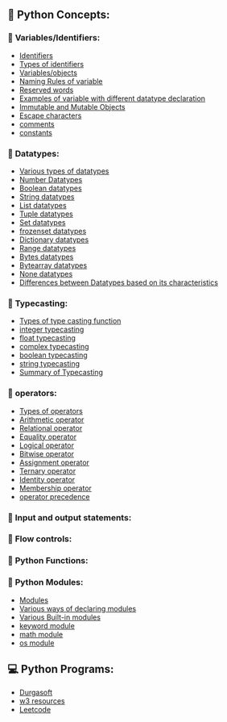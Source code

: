 ## 📌 Python Concepts:

### 🔶 **Variables/Identifiers:**

- [Identifiers](https://github.com/pknviki95/Python/tree/main/concepts/Variables/README.md/#Identifiers)
- [Types of identifiers](https://github.com/pknviki95/Python/tree/main/concepts/Variables/README.md/#Types-of-identifiers)
- [Variables/objects](https://github.com/pknviki95/Python/tree/main/concepts/Variables/README.md/#Variablesobjects)
- [Naming Rules of variable](https://github.com/pknviki95/Python/tree/main/concepts/Variables/README.md/#Naming-Rules-of-variable)
- [Reserved words](https://github.com/pknviki95/Python/blob/main/concepts/Variables/README.md#Reserved-words)
- [Examples of variable with different datatype declaration](https://github.com/pknviki95/Python/blob/main/concepts/Variables/README.md#Examples-of-variable-with-different-datatype-declaration)
- [Immutable and Mutable Objects](https://github.com/pknviki95/Python/blob/main/concepts/Variables/README.md#Immutable-and-Mutable-Objects)
- [Escape characters](https://github.com/pknviki95/Python/blob/main/concepts/Variables/README.md#Escape-characters)
- [comments](https://github.com/pknviki95/Python/blob/main/concepts/Variables/README.md#comments)
- [constants](https://github.com/pknviki95/Python/blob/main/concepts/Variables/README.md#constants)

### 🔶 **Datatypes:**

- [Various types of datatypes](https://github.com/pknviki95/Python/tree/main/concepts/Datatypes/README.md#Various-types-of-datatypes)
- [Number Datatypes](https://github.com/pknviki95/Python/tree/main/concepts/Datatypes/README.md#Number-datatypes)
- [Boolean datatypes](https://github.com/pknviki95/Python/blob/main/concepts/Datatypes/README.md#Boolean-Datatypes---bool())
- [String datatypes](https://github.com/pknviki95/Python/blob/main/concepts/Datatypes/README.md#String-Datatypes---str())
- [List datatypes](https://github.com/pknviki95/Python/blob/main/concepts/Datatypes/README.md#List-datatypes---list())
- [Tuple datatypes](https://github.com/pknviki95/Python/blob/main/concepts/Datatypes/README.md#Tuple-datatypes---tuple())
- [Set datatypes](https://github.com/pknviki95/Python/blob/main/concepts/Datatypes/README.md#set-datatypes---set())
- [frozenset datatypes](https://github.com/pknviki95/Python/blob/main/concepts/Datatypes/README.md#Frozenset-datatypes---frozenset())
- [Dictionary datatypes](https://github.com/pknviki95/Python/blob/main/concepts/Datatypes/README.md#Dictionary-datatypes---dict())
- [Range datatypes](https://github.com/pknviki95/Python/blob/main/concepts/Datatypes/README.md#Range-datatypes---range())
- [Bytes datatypes](https://github.com/pknviki95/Python/blob/main/concepts/Datatypes/README.md#Bytes-Datatypes---bytes())
- [Bytearray datatypes](https://github.com/pknviki95/Python/blob/main/concepts/Datatypes/README.md#ByteArray-Datatypes---bytearray())
- [None datatypes](https://github.com/pknviki95/Python/blob/main/concepts/Datatypes/README.md#None-datatypes---None)
- [Differences between Datatypes based on its characteristics](https://github.com/pknviki95/Python/tree/main/concepts/Datatypes/README.md#Differences-between-Datatypes-based-on-its-characteristics)

### 🔶 **Typecasting:**

- [Types of type casting function](https://github.com/pknviki95/Python/tree/main/concepts/Typecasting/README.md#Types-of-type-casting-function)
- [integer typecasting](https://github.com/pknviki95/Python/tree/main/concepts/Typecasting/README.md#integer-typecasting)
- [float typecasting](https://github.com/pknviki95/Python/tree/main/concepts/Typecasting/README.md#float-typecasting)
- [complex typecasting](https://github.com/pknviki95/Python/tree/main/concepts/Typecasting/README.md#complex-typecasting)
- [boolean typecasting](https://github.com/pknviki95/Python/tree/main/concepts/Typecasting/README.md#boolean-typecasting)
- [string typecasting](https://github.com/pknviki95/Python/tree/main/concepts/Typecasting#string-typecasting)
- [Summary of Typecasting](https://github.com/pknviki95/Python/tree/main/concepts/Typecasting/README.md#Summary-of-Typecasting)

### 🔶 **operators:**

- [Types of operators](https://github.com/pknviki95/Python/tree/main/concepts/operators/README.md#Types-of-operators)
- [Arithmetic operator](https://github.com/pknviki95/Python/tree/main/concepts/operators/README.md#Arithmetic-operator)
- [Relational operator](https://github.com/pknviki95/Python/tree/main/concepts/operators/README.md#Relational-operator)
- [Equality operator](https://github.com/pknviki95/Python/tree/main/concepts/operators/README.md#Equality-operator)
- [Logical operator](https://github.com/pknviki95/Python/tree/main/concepts/operators/README.md#Logical-operator)
- [Bitwise operator](https://github.com/pknviki95/Python/tree/main/concepts/operators/README.md#Bitwise-operator)
- [Assignment operator](https://github.com/pknviki95/Python/tree/main/concepts/operators/README.md#Assignment-operator)
- [Ternary operator](https://github.com/pknviki95/Python/tree/main/concepts/operators/README.md#Ternary-operator)
- [Identity operator](https://github.com/pknviki95/Python/tree/main/concepts/operators/README.md#Identity-operator)
- [Membership operator](https://github.com/pknviki95/Python/tree/main/concepts/operators/README.md#Membership-operator)
- [operator precedence](https://github.com/pknviki95/Python/tree/main/concepts/operators/README.md#operator-precedence)

### 🔶 **Input and output statements:**

### 🔶 **Flow controls:**
### 🔶 **Python Functions:**
### 🔶 **Python Modules:**
- [Modules](https://github.com/pknviki95/Python/tree/main/concepts/Modules/README.md#Modules)
- [Various ways of declaring modules](https://github.com/pknviki95/Python/tree/main/concepts/Modules/README.md#Various-ways-of-declaring-modules)
- [Various Built-in modules](https://github.com/pknviki95/Python/tree/main/concepts/Modules/README.md#Various-Built-in-modules)
- [keyword module](https://github.com/pknviki95/Python/tree/main/concepts/Modules/keyword/README.md#Keyword()---Keyword-module)
- [math module](https://github.com/pknviki95/Python/tree/main/concepts/Modules/math/README.md#math()---Math-module)
- [os module](https://github.com/pknviki95/Python/tree/main/concepts/Modules/os/README.md#os()---OS-module)

## 💻 Python Programs: 

- [Durgasoft](https://github.com/pknviki95/Python/tree/main/practices/DurgaSoft/README.md#Durgasoft-programs)
- [w3 resources](https://github.com/pknviki95/Python/tree/main/practices/w3_resources/README.md#w3-resources-programs)
- [Leetcode](https://github.com/pknviki95/Python/tree/main/practices/Leetcode/README.md#Leetcode-programs)


